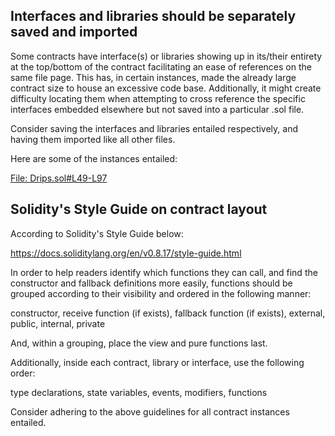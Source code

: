 ## Interfaces and libraries should be separately saved and imported
Some contracts have interface(s) or libraries showing up in its/their entirety at the top/bottom of the contract facilitating an ease of references on the same file page. This has, in certain instances, made the already large contract size to house an excessive code base. Additionally, it might create difficulty locating them when attempting to cross reference the specific interfaces embedded elsewhere but not saved into a particular .sol file.

Consider saving the interfaces and libraries entailed respectively, and having them imported like all other files.

Here are some of the instances entailed:

[File: Drips.sol#L49-L97](https://github.com/code-423n4/2023-01-drips/blob/main/src/Drips.sol#L49-L97)

## Solidity's Style Guide on contract layout
According to Solidity's Style Guide below:

https://docs.soliditylang.org/en/v0.8.17/style-guide.html

In order to help readers identify which functions they can call, and find the constructor and fallback definitions more easily, functions should be grouped according to their visibility and ordered in the following manner:

constructor, receive function (if exists), fallback function (if exists), external, public, internal, private

And, within a grouping, place the view and pure functions last.

Additionally, inside each contract, library or interface, use the following order:

type declarations, state variables, events, modifiers, functions

Consider adhering to the above guidelines for all contract instances entailed.

